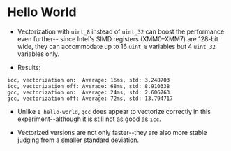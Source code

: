 # Hello World

* Vectorization with `uint_8` instead of `uint_32` can boost the performance even further--
since Intel's SIMD registers (XMM0–XMM7) are 128-bit wide, they can accommodate up to 16 `uint_8` variables but
4 `uint_32` variables only.

* Results:
```
icc, vectorization on:  Average: 16ms, std: 3.248703
icc, vectorization off: Average: 68ms, std: 8.910338
gcc, vectorization on:  Average: 24ms, std: 2.606763
gcc, vectorization off: Average: 72ms, std: 13.794717
```

* Unlike `1_hello-world`, `gcc` does appear to vectorize correctly in this experiment--although it is still
not as good as `icc`.

* Vectorized versions are not only faster--they are also more stable judging from a smaller standard deviation.